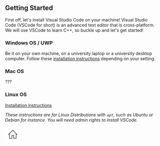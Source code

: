 ## Getting Started

First off, let's install Visual Studio Code on your machine! Visual Studio Code (VSCode for short) is an advanced text editor that is cross-platform. 
We will use VSCode to learn C++, so buckle up and let's get started!

### Windows OS / UWP
Be it on your own machine, on a university laptop or a university desktop computer. 
Follow these [installation instructions](https://github.com/HHildenbrandt/uwp_vscode_setup) depending on your setting.

### Mac OS
???

### Linux OS
[Installation instructions](https://github.com/ClaireGuerin/bash-install-vscode/)

*These instructions are for Linux Distributions with `apt`, such as Ubuntu or Debian for instance. You will need admin rights to install VSCode.*

[<img src="/img/home.jpg" alt="home" width="50"/>](https://claireguerin.github.io/bash-install-vscode/)

